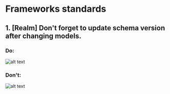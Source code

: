 # Frameworks standards

## 1. [Realm] Don't forget to update schema version after changing models.

### Do:
![alt text](https://github.com/degordian/ios-coding-standards/blob/assets/docs/Framework/assets/SchemaVersionDo.png?raw=true)

### Don't:
![alt text](https://github.com/degordian/ios-coding-standards/blob/assets/docs/Framework/assets/SchemaVersionDont.png?raw=true)